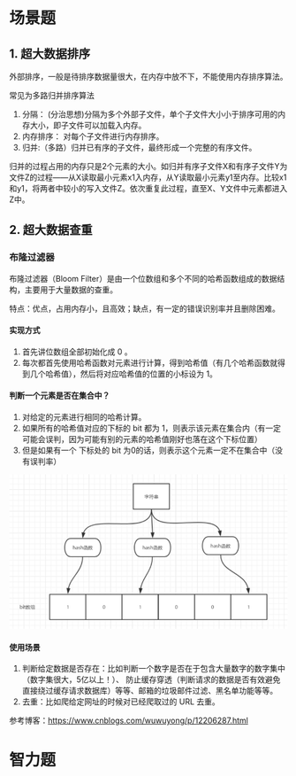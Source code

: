 # 场景题

## 1. 超大数据排序

外部排序，一般是待排序数据量很大，在内存中放不下，不能使用内存排序算法。 

常见为多路归并排序算法

1. 分隔： (分治思想)分隔为多个外部子文件，单个子文件大小小于排序可用的内存大小，即子文件可以加载入内存。 
2. 内存排序： 对每个子文件进行内存排序。 
3. 归并:（多路）归并已有序的子文件，最终形成一个完整的有序文件。

归并的过程占用的内存只是2个元素的大小。如归并有序子文件X和有序子文件Y为文件Z的过程——从X读取最小元素x1入内存，从Y读取最小元素y1至内存。比较x1和y1，将两者中较小的写入文件Z。依次重复此过程，直至X、Y文件中元素都进入Z中。

## 2. 超大数据查重

### 布隆过滤器

布隆过滤器（Bloom Filter）是由一个位数组和多个不同的哈希函数组成的数据结构，主要用于大量数据的查重。

特点：优点，占用内存小，且高效；缺点，有一定的错误识别率并且删除困难。

#### 实现方式

1. 首先讲位数组全部初始化成 0 。
2. 每次都首先使用哈希函数对元素进行计算，得到哈希值（有几个哈希函数就得到几个哈希值），然后将对应哈希值的位置的小标设为 1。

#### 判断一个元素是否在集合中？

1. 对给定的元素进行相同的哈希计算。
2. 如果所有的哈希值对应的下标的 bit 都为 1，则表示该元素在集合内（有一定可能会误判，因为可能有别的元素的哈希值刚好也落在这个下标位置）
3. 但是如果有一个 下标处的 bit 为0的话，则表示这个元素一定不在集合中（没有误判率）

![img](md_image/1424223-20200117160710610-78460462.png)

#### 使用场景

1. 判断给定数据是否存在：比如判断一个数字是否在于包含大量数字的数字集中（数字集很大，5亿以上！）、 防止缓存穿透（判断请求的数据是否有效避免直接绕过缓存请求数据库）等等、邮箱的垃圾邮件过滤、黑名单功能等等。
2. 去重：比如爬给定网址的时候对已经爬取过的 URL 去重。

参考博客：https://www.cnblogs.com/wuwuyong/p/12206287.html

# 智力题
